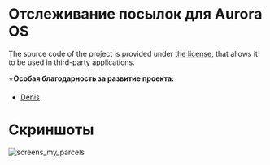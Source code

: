 # Отслеживание посылок для Aurora OS

The source code of the project is provided under
[the license](LICENSE.BSD-3-CLAUSE.md),
that allows it to be used in third-party applications.

⭐**Особая благодарность за развитие проекта:**
- [Denis](https://gitflic.ru/mrdenis)

# Скриншоты 

![screens_my_parcels](https://github.com/yewrepo/my_parcels/assets/31005184/ab77f72c-b043-4c8d-abb2-c28718fc5172)
